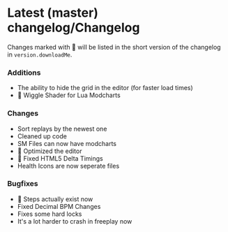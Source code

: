 # Latest (master) changelog/Changelog

Changes marked with 💖 will be listed in the short version of the changelog in `version.downloadMe`.

### Additions
- The ability to hide the grid in the editor (for faster load times)
- 💖 Wiggle Shader for Lua Modcharts

### Changes
- Sort replays by the newest one
- Cleaned up code
- SM Files can now have modcharts
- 💖 Optimized the editor
- 💖 Fixed HTML5 Delta Timings
- Health Icons are now seperate files

### Bugfixes
- 💖 Steps actually exist now
- Fixed Decimal BPM Changes
- Fixes some hard locks
- It's a lot harder to crash in freeplay now
